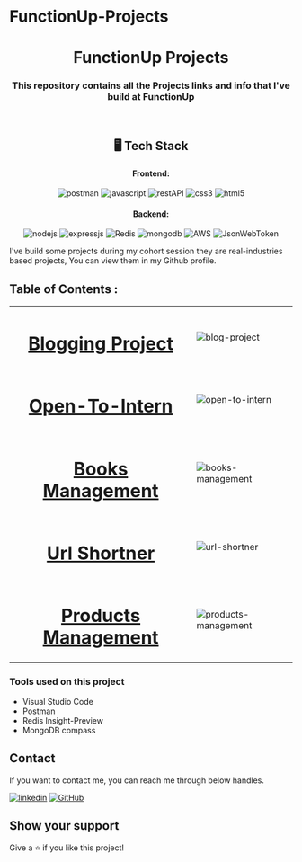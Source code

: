 # FunctionUp-Projects
<h1 align="center">FunctionUp Projects</h1>

<h3 align="center">This repository contains all the Projects links and info that I've build at FunctionUp</h3>

<br />

<h2 align="center">🖥️ Tech Stack</h2>


<h4 align="center">Frontend:</h4>

<p align="center">
  <img src="https://img.shields.io/badge/Postman-FF6C37?style=for-the-badge&logo=postman&logoColor=white" alt="postman" />
  <img src="https://img.shields.io/badge/JavaScript-323330?style=for-the-badge&logo=javascript&logoColor=F7DF1E" alt="javascript" />
  <img src="https://img.shields.io/badge/Rest_API-02303A?style=for-the-badge&logo=react-router&logoColor=white" alt="restAPI" />
  <img src="https://img.shields.io/badge/CSS3-1572B6?style=for-the-badge&logo=css3&logoColor=white" alt="css3" />
  <img src="https://img.shields.io/badge/HTML5-E34F26?style=for-the-badge&logo=html5&logoColor=white" alt="html5" />
</p>


<h4 align="center">Backend:</h4>

<p align="center">
  <img src="https://img.shields.io/badge/Node.js-339933?style=for-the-badge&logo=nodedotjs&logoColor=white" alt="nodejs" />
  <img src="https://img.shields.io/badge/Express.js-000000?style=for-the-badge&logo=express&logoColor=white" alt="expressjs" />
  <img src="https://img.shields.io/badge/redis-%23DD0031.svg?style=for-the-badge&logo=redis&logoColor=white" alt="Redis" />
  <img src="https://img.shields.io/badge/MongoDB-4EA94B?style=for-the-badge&logo=mongodb&logoColor=white" alt="mongodb" />
  <img src="https://img.shields.io/badge/AWS-%23FF9900.svg?style=for-the-badge&logo=amazon-aws&logoColor=white" alt="AWS" />
  <img src="https://img.shields.io/badge/JWT-000000?style=for-the-badge&logo=JSON%20web%20tokens&logoColor=white" alt="JsonWebToken" />
</p>

I've build some projects during my cohort session they are real-industries based projects, You can view them in my Github profile.

## Table of Contents :
<table>
  <tr>
    <td><h1 align="center"><a href="https://github.com/Aditya-200498/Project-1-group-37-">Blogging Project</a></h1></td>
    <td><img src="https://user-images.githubusercontent.com/88912160/176385454-b5333437-5908-4bba-b3db-ada91459e93c.png" alt="blog-project" /></td>
  </tr>
  <tr>
    <td><h1 align="center"><a href="https://github.com/Aditya-200498/Project-2-">Open-To-Intern</a></h1></td>
    <td><img src="https://user-images.githubusercontent.com/88912160/176389661-c2c0fa09-09f0-432a-b4f9-880555342c9f.png" alt="open-to-intern" /></td>
  </tr>
  <tr>
    <td><h1 align="center"><a href="https://github.com/Aditya-200498/project-booksManagementGroup19">Books Management</a></h1></td>
    <td><img src="https://user-images.githubusercontent.com/88912160/176390372-5d47c05f-bed9-46ff-b3ef-a4fc1e4076f2.png" alt="books-management" /></td>
  </tr>
  <tr>
    <td><h1 align="center"><a href="https://github.com/Aditya-200498/project-4-group-31">Url Shortner</a></h1></td>
    <td><img src="https://user-images.githubusercontent.com/88912160/176390956-780c4fca-693c-4e21-9efe-309d7105a523.png" alt="url-shortner" /></td>
  </tr>
    <td><h1 align="center"><a href="https://github.com/Aditya-200498/group-5-Project--5">Products Management</a></h1></td>
    <td><img src="https://user-images.githubusercontent.com/88912160/176391653-e44b333d-30bf-48d3-9129-8487f7b0559b.png" alt="products-management" /></td>
  </tr>
</table>

  ### Tools used on this project

- Visual Studio Code
- Postman
- Redis Insight-Preview
- MongoDB compass


## Contact

If you want to contact me, you can reach me through below handles.

[![linkedin](https://img.shields.io/badge/Aditya_Verma-0077B5?style=for-the-badge&logo=linkedin&logoColor=white)](https://www.linkedin.com/in/aditya-verma-b76b4923a/)
[![GitHub](https://img.shields.io/badge/Aditya_Verma-20232A?style=for-the-badge&logo=Github&logoColor=white)](https://github.com/Aditya-200498)

## Show your support

Give a ⭐️ if you like this project!
